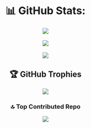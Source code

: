 <div align="center">
  
# 📊 GitHub Stats:  
![](https://github-readme-stats.vercel.app/api?username=yusufakdenizxd&theme=dark&hide_border=false&include_all_commits=false&count_private=false)<br/><br/>
![](https://github-readme-streak-stats.herokuapp.com/?user=yusufakdenizxd&theme=dark&hide_border=false)<br/><br/>
![](https://github-readme-stats.vercel.app/api/top-langs/?username=yusufakdenizxd&theme=dark&hide_border=false&include_all_commits=false&count_private=false&layout=compact)

## 🏆 GitHub Trophies
![](https://github-profile-trophy.vercel.app/?username=yusufakdenizxd&theme=radical&no-frame=false&no-bg=false&margin-w=4)

### 🔝 Top Contributed Repo
![](https://github-contributor-stats.vercel.app/api?username=yusufakdenizxd&limit=5&theme=dark&combine_all_yearly_contributions=true)
</div>
